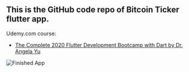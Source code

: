 ## This is the GitHub code repo of Bitcoin Ticker flutter app.

Udemy.com course:
- [The Complete 2020 Flutter Development Bootcamp with Dart by Dr. Angela Yu](https://www.udemy.com/course/flutter-bootcamp-with-dart/)

![Finished App](https://github.com/londonappbrewery/Images/blob/master/bitcoin-flutter-demo.gif)
